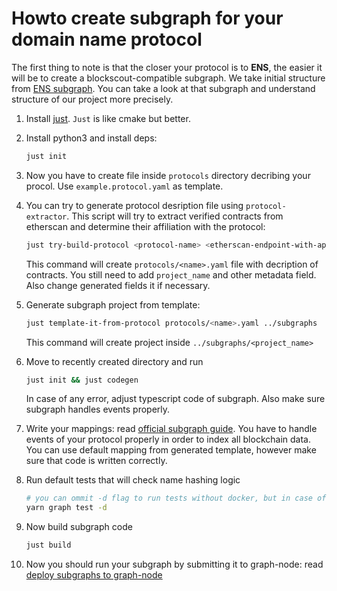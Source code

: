 
# Howto create subgraph for your domain name protocol

The first thing to note is that the closer your protocol is to **ENS**, the easier it will be to create a blockscout-compatible subgraph.
We take initial structure from [ENS subgraph](https://github.com/ensdomains/ens-subgraph).
You can take a look at that subgraph and understand structure of our project more precisely.

1. Install [just](https://github.com/casey/just). `Just` is like cmake but better.

1. Install python3 and install deps:
  
    ```bash
    just init
    ```

1. Now you have to create file inside `protocols` directory decribing your procol. Use `example.protocol.yaml` as template.

1. You can try to generate protocol desription file using `protocol-extractor`. This script will try to extract verified contracts from etherscan and determine their affiliation with the protocol:

    ```bash
    just try-build-protocol <protocol-name> <etherscan-endpoint-with-api-key> <addresses-of-contracts-comma-separated>
    ```

    This command will create `protocols/<name>.yaml` file with decription of contracts. You still need to add `project_name` and other metadata field. Also change generated fields it if necessary.

1. Generate subgraph project from template:

    ```bash
    just template-it-from-protocol protocols/<name>.yaml ../subgraphs
    ```

    This command will create project inside `../subgraphs/<project_name>`

1. Move to recently created directory and run

    ```bash
    just init && just codegen
    ```

    In case of any error, adjust typescript code of subgraph. Also make sure subgraph handles events properly.

1. Write your mappings: read [official subgraph guide](https://thegraph.com/docs/en/developing/creating-a-subgraph/#writing-mappings). You have to handle events of your protocol properly in order to index all blockchain data. You can use default mapping from generated template, however make sure that code is written correctly.

1. Run default tests that will check name hashing logic

    ```bash
    # you can ommit -d flag to run tests without docker, but in case of MacOS we suggest you to use docker
    yarn graph test -d
    ```

2. Now build subgraph code
  
    ```bash
    just build
    ```

3. Now you should run your subgraph by submitting it to graph-node: read [deploy subgraphs to graph-node](../subgraphs/README.md#deploy-subgraph-to-graph-node)
